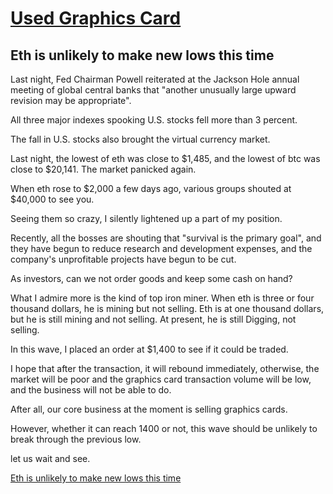 # [Used Graphics Card](https://www.usedgraphicscard.com/)
 
## Eth is unlikely to make new lows this time
 
Last night, Fed Chairman Powell reiterated at the Jackson Hole annual meeting of global central banks that "another unusually large upward revision may be appropriate".

All three major indexes spooking U.S. stocks fell more than 3 percent.

The fall in U.S. stocks also brought the virtual currency market.

Last night, the lowest of eth was close to $1,485, and the lowest of btc was close to $20,141. The market panicked again.

When eth rose to $2,000 a few days ago, various groups shouted at $40,000 to see you.

Seeing them so crazy, I silently lightened up a part of my position.

Recently, all the bosses are shouting that "survival is the primary goal", and they have begun to reduce research and development expenses, and the company's unprofitable projects have begun to be cut.

As investors, can we not order goods and keep some cash on hand?

What I admire more is the kind of top iron miner. When eth is three or four thousand dollars, he is mining but not selling. Eth is at one thousand dollars, but he is still mining and not selling. At present, he is still Digging, not selling.

In this wave, I placed an order at $1,400 to see if it could be traded.

I hope that after the transaction, it will rebound immediately, otherwise, the market will be poor and the graphics card transaction volume will be low, and the business will not be able to do.

After all, our core business at the moment is selling graphics cards.

However, whether it can reach 1400 or not, this wave should be unlikely to break through the previous low.

let us wait and see.

[Eth is unlikely to make new lows this time](https://www.usedgraphicscard.com/blog/post/jerome-powell-eth-us-stocks/)
